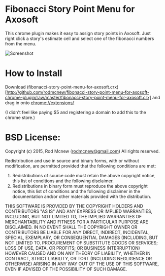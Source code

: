 # Fibonacci Story Point Menu for Axosoft
This chrome plugin makes it easy to assign story points in Axosoft. Just right click a story's estimate cell and select one of the fibonacci numbers from the menu.

![Screenshot](http://rodmcnew.github.io/products/fibonacci-story-point-menu-for-axosoft-chrome-plugin/screenshot.png)

# How to Install
Download (fibonacci-story-point-menu-for-axosoft.crx)[http://github.com/rodmcnew/fibonacci-story-point-menu-for-axosoft-chrome-plugin/raw/master/fibonacci-story-point-menu-for-axosoft.crx] and drag in onto [chrome://extensions/](chrome://extensions/)

(I didn't feel like paying $5 and registering a domain to add this to the chrome store.)

# BSD License:
 Copyright (c) 2015, Rod Mcnew (rodmcnew@gmail.com)
 All rights reserved.

 Redistribution and use in source and binary forms, with or without
 modification, are permitted provided that the following conditions are met:

 1. Redistributions of source code must retain the above copyright notice, this
 list of conditions and the following disclaimer.
 2. Redistributions in binary form must reproduce the above copyright notice,
 this list of conditions and the following disclaimer in the documentation
 and/or other materials provided with the distribution.

 THIS SOFTWARE IS PROVIDED BY THE COPYRIGHT HOLDERS AND CONTRIBUTORS "AS IS" AND
 ANY EXPRESS OR IMPLIED WARRANTIES, INCLUDING, BUT NOT LIMITED TO, THE IMPLIED
 WARRANTIES OF MERCHANTABILITY AND FITNESS FOR A PARTICULAR PURPOSE ARE
 DISCLAIMED. IN NO EVENT SHALL THE COPYRIGHT OWNER OR CONTRIBUTORS BE LIABLE FOR
 ANY DIRECT, INDIRECT, INCIDENTAL, SPECIAL, EXEMPLARY, OR CONSEQUENTIAL DAMAGES
 (INCLUDING, BUT NOT LIMITED TO, PROCUREMENT OF SUBSTITUTE GOODS OR SERVICES;
 LOSS OF USE, DATA, OR PROFITS; OR BUSINESS INTERRUPTION) HOWEVER CAUSED AND
 ON ANY THEORY OF LIABILITY, WHETHER IN CONTRACT, STRICT LIABILITY, OR TORT
 (INCLUDING NEGLIGENCE OR OTHERWISE) ARISING IN ANY WAY OUT OF THE USE OF THIS
 SOFTWARE, EVEN IF ADVISED OF THE POSSIBILITY OF SUCH DAMAGE.
